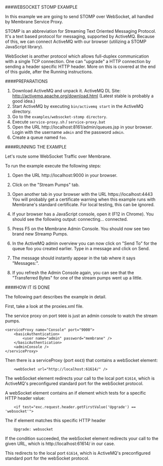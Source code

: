 ###WEBSOCKET STOMP EXAMPLE

In this example we are going to send STOMP over WebSocket, all handled by
Membrane Service Proxy.

STOMP is an abbreviation for Streaming Text Oriented Messaging Protocol. It's a
text based protocol for messaging, supported by ActiveMQ. Because of this, we
can connect ActiveMQ with our browser (utilizing a STOMP JavaScript library).

WebSocket is another protocol which allows full-duplex communication with a
single TCP connection. One can "upgrade" a HTTP connection by sending a header
specific HTTP header. More on this is covered at the end of this guide, after
the Running instructions.



####PREPARATIONS

1.	Download ActiveMQ and unpack it.
	ActiveMQ DL Site:
		http://activemq.apache.org/download.html
	(Latest stable is probably a good idea.)
2.	Start ActiveMQ by executing `bin/activemq start` in the ActiveMQ directory.
3.	Go to the `examples/websocket-stomp directory`.
4.	Execute `service-proxy.sh` / `service-proxy.bat`
5.	Open the URL http://localhost:8161/admin/queues.jsp in your browser.
	Login with the username `admin` and the password `admin`.
6.	Create a queue named `foo`.



####RUNNING THE EXAMPLE

Let's route some WebSocket Traffic over Membrane.

To run the example execute the following steps:

1.	Open the URL
		http://localhost:9000
	in your browser.
2.	Click on the "Stream Pumps" tab.

3.	Open another tab in your browser with the URL
		https://localhost:4443
	You will probably get a certificate warning when this example runs with
	Membrane's standard certificate. For local testing, this can be ignored.
4.	If your browser has a JavaScript console, open it (F12 in Chrome).
	You should see the following output:
		connecting...
		connected.
5.	Press F5 on the Membrane Admin Console.
	You should now see two brand new Streamp Pumps.

6.	In the ActiveMQ admin overview you can now click on "Send To"
	for the queue foo you created earlier.
	Type in a message and click on Send.
7.	The message should instantly appear in the tab where it says "Messages:".
8.	If you refresh the Admin Console again, you can see that the
	"Transferred Bytes" for one of the stream pumps went up a little.



####HOW IT IS DONE

The following part describes the example in detail.

First, take a look at the proxies.xml file.


The service proxy on port `9000` is just an admin console to watch the stream pumps.
```
<serviceProxy name="Console" port="9000">
	<basicAuthentication>
		<user name="admin" password="membrane" />
	</basicAuthentication>
	<adminConsole />
</serviceProxy>
```


Then there is a serviceProxy (port `4443`) that contains a webSocket element:
```
	<webSocket url="http://localhost:61614/" />
```
The webSocket element redirects your call to the local port `61614`, which is
ActiveMQ's preconfigured standard port for the webSocket protocol.

A webSocket element contains an if element which tests for a specific HTTP
header value:
```
	<if test="exc.request.header.getFirstValue('Upgrade') == 'websocket'">
```
The if element matches this specific HTTP header
```
	Upgrade: websocket
```
If the condition succeeded, the webSocket element redirects your call to the
given URL, which is http://localhost:61614/ in our case.

This redirects to the local port `61614`, which is ActiveMQ's preconfigured
standard port for the webSocket protocol.

